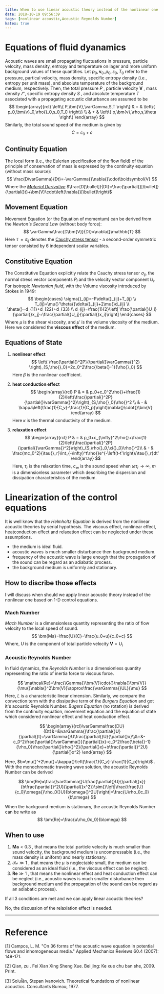 ```yaml
---
title: When to use linear acoustic theory instead of the nonlinear one
date: 2018-10-19 09:56:39
tags: [nonlinear acoustic,Acoustic Reynolds Number]
katex: true
---
```


# Equations of fluid dyanamics

Acoustic waves are small propagating fluctuations in pressure, particle velocity, mass density, entropy and temperature on lager and more uniform background values of these quantities. Let $p_0,\bm{v}_0,\rho{}_0, s_0, T_0$ refer to the pressure, partical velocity, mass density, specific entropy density (i.e., entropy per unit mass), and absolute temperature of the background medium, respectively. Then, the total pressure $P$ , particle velocity $\bm{V}$ , mass density $\varGamma{}$ , specific entropy density $S$ , and absolute temperature $T$ associated with a propagating acoustic disturbance are assumed to be
$$
\begin{array}{rcl}
\left\{ P,\bm{V},\varGamma,S,T \right\} & = & \left\{ p_0,\bm{v}_0,\rho{}_0,s_0,T_0 \right\} \\
& + & \left\{ p,\bm{v},\rho,s,\theta \right\}
\end{array}
$$
Similarly, the total sound speed of the medium is given by
$$
C=c_0+c
$$

## Continuity Equation

The local form (i.e., the Eulerian specification of the flow field) of the principle of conservation of mass is expressed by the continuity equation (without mass source):
$$
\frac{D\varGamma}{Dt}=-\varGamma{}\nabla{}\cdot\boldsymbol{V}
$$
Where the [*Material Derivative*](https://en.wikipedia.org/wiki/Material_derivative "refer to Wikipedia") $\frac{D[\bullet]}{Dt}=\frac{\partial{}[\bullet]}{\partial{}t}+\bm{V}\cdot\left(\nabla{}[\bullet]\right)$

## Movement Equation

Movement Equation (or the Equation of momentum) can be derived from the _Newton's Second Law_ (without body force):
$$
\varGamma\frac{D\bm{V}}{Dt}=\nabla{}\mathbb{T}
$$
Here $\mathbb{T}=\sigma{}_{ij}$ denotes the [Cauchy stress tensor](https://en.wikipedia.org/wiki/Cauchy_stress_tensor "refer to Wikipedia") - a second-order symmetric tensor consisted by 6 independent scalar variables.

## Constitutive Equation

The Constitutive Equation explicitly relate the Cauchy stress tensor $\sigma{}_{ij}$, the normal stress vector components $P_i$ and the velocity vector component $U_i$. For isotropic _Newtonian fluid_, with the Volume viscosity introduced by Stokes in 1949:
$$
\begin{cases}
\sigma{}_{ij}=-P\delta{}_{ij}+T_{ij} \\
T_{ij}=\mu{}'\theta{}\delta{}_{ij}+2\mu{}d_{ij} \\
\theta{}=d_{11}+d_{22}+d_{33} \\
d_{ij}=\frac{1}{2}\left[ \frac{\partial{}U_i}{\partial{}x_j}+\frac{\partial{}U_j}{\partial{}x_i}\right]
\end{cases}
$$
Where $\mu$ is the shear viscosity, and $\mu{}'$ is the volume viscosity of the medium. Here we considered the **viscous effect** of the medium.

## Equations of State 

1. **nonlinear effect**
$$
\left( \frac{\partial{}^2P}{\partial{}\varGamma{}^2} \right)_{S,\rho{}_0}=2c_0^2\frac{\beta{}-1}{\rho{}_0}
$$
Here $\beta$ is the nonlinear coefficient.

2. **heat conduction effect**
$$
\begin{array}{rcl}
P & = & p_0+c_0^2\rho{}+\frac{1}{2}\left(\frac{\partial{}^2P}{\partial{}\varGamma{}^2}\right)_{S,\rho{}_0}\rho{}^2 \\ 
& - & \kappa\left(\frac{1}{C_v}-\frac{1}{C_p}\right)\nabla{}\cdot{}\bm{V}
\end{array}
$$
Here $\kappa{}$ is the thermal conductivity of the medium.

3. **relaxation effect**
$$
\begin{array}{rcl}
P & = & p_0+c_{\infty}^2\rho{}+\frac{1}{2}\left(\frac{\partial{}^2P}{\partial{}\varGamma{}^2}\right)_{S,\rho{}_0,\xi{}_0}\rho{}^2\\
& - & \frac{mc_0^2}{\tau{}_r}\int_{-\infty}^t\rho{}e^{-\left(t-t'\right)/\tau{}_r}dt'
\end{array}
$$
Here, $\tau{}_r$ is the relaxation time, $c_\infty$ is the sound speed when $\omega{}\tau{}_r \to \infty$, $m$ is a dimensionless parameter which describing the dispersion and dissipation characteristics of the medium.

# Linearization of the control equations

It is well know that the *Helmholtz Equation* is derived from the nonlinear acoustic theories by serial hypothesis. The viscous effect, nonlinear effect, heatconduction effect and relaxation effect can be neglected under these assumptions.

* the medium is ideal fluid.
* acoustic waves is much smaller disturbance then background medium.
* frequency of the acoustic wave is large enough that the propagation of the sound can be regard as an adiabatic process.
* the background medium is uniformly and stationary.

## How to discribe those effects

I will discuss when should we apply linear acoustic theory instead of the nonlinear one based on 1-D control equations.

### Mach Number

*Mach Number* is a dimensionless quantity representing the ratio of flow velocity to the local speed of sound.  
$$
\bm{Ma}=\frac{U}{C}=\frac{u_0+u}{c_0+c}
$$
Where, $U$ is the component of total particle velocity $\bm{V}=U_i$

### Acoustic Reynolds Number

In fluid dynamics, the *Reynolds Number* is a dimensionless quantity representing the ratio of inertia force to viscous force.

$$
\mathcal{Re}=\frac{\Gamma{}\bm{V}\cdot{}\nabla{}\bm{V}}{\mu{}\nabla{}^2\bm{V}}\approx\frac{\varGamma{}UL}{\mu}
$$
Here, $L$ is a characteristic linear dimension. Similarly, we compare the convection term with the dissipative term of the *Burgers Equation* and got it's acoustic Reynolds Number. *Bugers Equation* (no rotation) is derived from the continuity equation, movement equation and the equation of state which considered nonlinear effect and heat conduction effect.

$$
\begin{array}{rcl}\varGamma\frac{DU}{Dt}&=&\varGamma{}\frac{\partial{}U}{\partial{}t}+\varGamma{}U\frac{\partial{}U}{\partial{}x}\\&=&-c_0^2\frac{\partial{}\varGamma{}}{\partial{}x}-c_0^2\frac{\beta{}-1}{\rho_0}\frac{\partial{}\rho{}^2}{\partial{}x}+b\frac{\partial{}^2U}{\partial{}x^2}
\end{array}
$$

Here, $b=\mu{}'+2\mu{}+\kappa{}\left(\frac{1}{C_v}-\frac{1}{C_p}\right)$ . With the monochromatic traveing wave solution, the acoustic Reynolds Number can be derived 

$$
\bm{Re}=\frac{\varGamma{}U\frac{\partial{}U}{\partial{}x}}{b\frac{\partial{}^2U}{\partial{}x^2}}\sim{}\left|\frac{\frac{U}{c_0}\omega{}\rho_0{}U}{b\omega{}^2U}\right|=\frac{U\rho_0c_0}{b\omega}
$$

When the backgound medium is stationary, the acoustic Reynolds Number can be write as
$$
\bm{Re}=\frac{u\rho_0c_0}{b\omega}
$$


## When to use

1. $\bm{Ma}<0.3$ , that means the total particle velocity is much smaller than sound velocity, the background medium is uncompressable (i.e., the mass density is uniform) and nearly stationary.
2. $\mathcal{Re}\gg{}1$ , that means the $\mu$ is neglectable small, the medium can be considered as an ideal fluid (i.e., the viscous effect can be neglect).
3. $\bm{Re}\gg{}1$ , that means the nonlinear effect and  heat conduction effect can be neglect (i.e., acoustic waves is much smaller disturbance then background medium and the propagation of the sound can be regard as an adiabatic process).

If all 3 conditions are met and we can apply linear acoustic theories?

No, the discussion of the relaxiation effect is needed.

* * *

# Reference

[1] Campos, L. M. "On 36 forms of the acoustic wave equation in potential flows and inhomogeneous media." Applied Mechanics Reviews 60.4 (2007): 149-171.

[2] Qian, zu . Fei Xian Xing Sheng Xue. Bei jing: Ke xue chu ban she, 2009. Print.

[3] Solui︠a︡n, Stepan Ivanovich. Theoretical foundations of nonlinear acoustics. Consultants Bureau, 1977.

